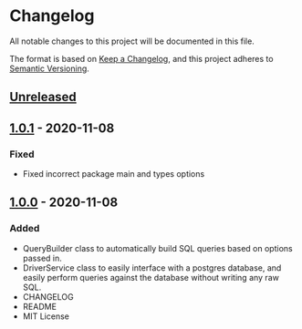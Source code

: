 # Changelog
All notable changes to this project will be documented in this file.

The format is based on [Keep a Changelog](https://keepachangelog.com/en/1.0.0/),
and this project adheres to [Semantic Versioning](https://semver.org/spec/v2.0.0.html).

<!--
### Added - for new features.
### Changed - for changes in existing functionality.
### Deprecated - for soon-to-be removed features.
### Removed - for now removed features.
### Fixed - for any bug fixes.
### Security - in case of vulnerabilities.
-->

## [Unreleased]

## [1.0.1] - 2020-11-08
### Fixed
- Fixed incorrect package main and types options

## [1.0.0] - 2020-11-08
### Added
- QueryBuilder class to automatically build SQL queries based on options passed in.
- DriverService class to easily interface with a postgres database, and easily perform queries against the database without writing any raw SQL.
- CHANGELOG
- README
- MIT License

[Unreleased]: https://github.com/asmahood/postgres-driver-service/compare/v1.0.1...HEAD
[1.0.1]: https://github.com/asmahood/postgres-driver-service/compare/v1.0.0...v1.0.1
[1.0.0]: https://github.com/asmahood/postgres-driver-service/releases/tag/v1.0.0
